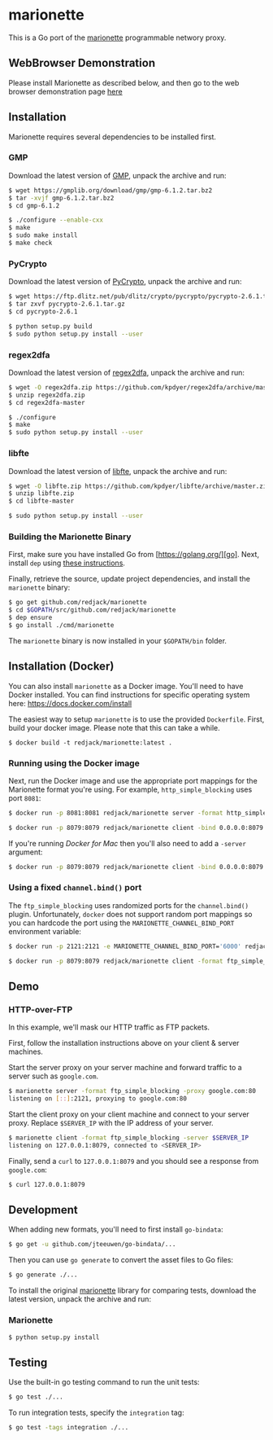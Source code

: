 marionette
==========

This is a Go port of the [marionette][] programmable networy proxy.

## WebBrowser Demonstration

Please install Marionette as described below, and then go to the web browser demonstration page [here](./BrowserDemo.md)

## Installation

Marionette requires several dependencies to be installed first.

### GMP

Download the latest version of [GMP][], unpack the
archive and run:

```sh
$ wget https://gmplib.org/download/gmp/gmp-6.1.2.tar.bz2
$ tar -xvjf gmp-6.1.2.tar.bz2
$ cd gmp-6.1.2

$ ./configure --enable-cxx
$ make
$ sudo make install
$ make check
```



### PyCrypto

Download the latest version of [PyCrypto][], unpack the archive and run:

```sh
$ wget https://ftp.dlitz.net/pub/dlitz/crypto/pycrypto/pycrypto-2.6.1.tar.gz
$ tar zxvf pycrypto-2.6.1.tar.gz
$ cd pycrypto-2.6.1

$ python setup.py build
$ sudo python setup.py install --user
```


### regex2dfa

Download the latest version of [regex2dfa][], unpack the archive and run:

```sh
$ wget -O regex2dfa.zip https://github.com/kpdyer/regex2dfa/archive/master.zip
$ unzip regex2dfa.zip
$ cd regex2dfa-master

$ ./configure
$ make
$ sudo python setup.py install --user
```


### libfte

Download the latest version of [libfte][], unpack the archive and run:

```sh
$ wget -O libfte.zip https://github.com/kpdyer/libfte/archive/master.zip
$ unzip libfte.zip
$ cd libfte-master

$ sudo python setup.py install --user
```


### Building the Marionette Binary

First, make sure you have installed Go from [https://golang.org/][go]. Next,
install `dep` using [these instructions][dep].

Finally, retrieve the source, update project dependencies, and install the
`marionette` binary:

```sh
$ go get github.com/redjack/marionette
$ cd $GOPATH/src/github.com/redjack/marionette
$ dep ensure
$ go install ./cmd/marionette
```

The `marionette` binary is now installed in your `$GOPATH/bin` folder.


[marionette]: https://github.com/marionette-tg/marionette
[GMP]: https://gmplib.org
[PyCrypto]: https://www.dlitz.net/software/pycrypto/
[regex2dfa]: https://github.com/kpdyer/regex2dfa/archive/master.zip
[libfte]: https://github.com/kpdyer/libfte
[go]: https://golang.org/
[dep]: https://github.com/golang/dep#installation



## Installation (Docker)

You can also install `marionette` as a Docker image. You'll need to have Docker
installed. You can find instructions for specific operating system here:
https://docs.docker.com/install

The easiest way to setup `marionette` is to use the provided `Dockerfile`.
First, build your docker image. Please note that this can take a while.

```
$ docker build -t redjack/marionette:latest .
```


### Running using the Docker image

Next, run the Docker image and use the appropriate port mappings for the
Marionette format you're using. For example, `http_simple_blocking` uses
port `8081`:

```sh
$ docker run -p 8081:8081 redjack/marionette server -format http_simple_blocking
```

```sh
$ docker run -p 8079:8079 redjack/marionette client -bind 0.0.0.0:8079 -format http_simple_blocking
```

If you're running _Docker for Mac_ then you'll also need to add a `-server` argument:

```sh
$ docker run -p 8079:8079 redjack/marionette client -bind 0.0.0.0:8079 -server docker.for.mac.host.internal -format http_simple_blocking
```


### Using a fixed `channel.bind()` port

The `ftp_simple_blocking` uses randomized ports for the `channel.bind()` plugin.
Unfortunately, `docker` does not support random port mappings so you can
hardcode the port using the `MARIONETTE_CHANNEL_BIND_PORT` environment variable:

```sh
$ docker run -p 2121:2121 -e MARIONETTE_CHANNEL_BIND_PORT='6000' redjack/marionette server -format ftp_simple_blocking
```

```sh
$ docker run -p 8079:8079 redjack/marionette client -format ftp_simple_blocking
```



## Demo

### HTTP-over-FTP

In this example, we'll mask our HTTP traffic as FTP packets.

First, follow the installation instructions above on your client & server machines.

Start the server proxy on your server machine and forward traffic to a server
such as `google.com`.

```sh
$ marionette server -format ftp_simple_blocking -proxy google.com:80
listening on [::]:2121, proxying to google.com:80
```

Start the client proxy on your client machine and connect to your server proxy.
Replace `$SERVER_IP` with the IP address of your server.

```sh
$ marionette client -format ftp_simple_blocking -server $SERVER_IP
listening on 127.0.0.1:8079, connected to <SERVER_IP>
```

Finally, send a `curl` to `127.0.0.1:8079` and you should see a response from
`google.com`:

```sh
$ curl 127.0.0.1:8079
```


## Development

When adding new formats, you'll need to first install `go-bindata`:

```sh
$ go get -u github.com/jteeuwen/go-bindata/...
```

Then you can use `go generate` to convert the asset files to Go files:

```sh
$ go generate ./...
```

To install the original [marionette][] library for comparing tests, download
the latest version, unpack the archive and run:

### Marionette

```sh
$ python setup.py install
```


## Testing

Use the built-in go testing command to run the unit tests:

```sh
$ go test ./...
```

To run integration tests, specify the `integration` tag:

```sh
$ go test -tags integration ./...
```